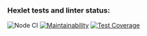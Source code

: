 ### Hexlet tests and linter status:
![Node CI](https://github.com/Web-proger/frontend-project-lvl3/workflows/Github%20Actions/badge.svg)
[![Maintainability](https://api.codeclimate.com/v1/badges/7085507062709573b4a4/maintainability)](https://codeclimate.com/github/Web-proger/frontend-project-lvl3/maintainability)
[![Test Coverage](https://api.codeclimate.com/v1/badges/7085507062709573b4a4/test_coverage)](https://codeclimate.com/github/Web-proger/frontend-project-lvl3/test_coverage)
